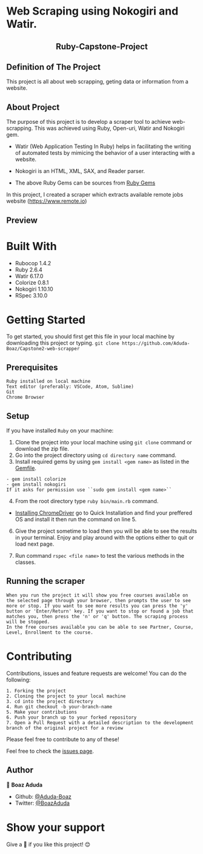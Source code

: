 # Web Scraping using Nokogiri and Watir.

<h2 align="center">Ruby-Capstone-Project</h2>

## Definition of The Project

This project is all about web scrapping, geting data or information from a website.

## About Project

The purpose of this project is to develop a scraper tool to achieve web-scrapping. This was achieved using Ruby, Open-uri, Watir and Nokogiri gem.

- Watir (Web Application Testing In Ruby) helps in facilitating the writing of automated tests by  mimicing the behavior of a user interacting with a website.

- Nokogiri is an HTML, XML, SAX, and Reader parser.

- The above Ruby Gems can be sources from [Ruby Gems](https://rubygems.org/)

In this project, I created a scraper which extracts available remote jobs website (https://www.remote.io)

## Preview

# Built With

 - Rubocop 1.4.2
 - Ruby 2.6.4
 - Watir 6.17.0
 - Colorize 0.8.1
 - Nokogiri 1.10.10
 - RSpec 3.10.0

 # Getting Started

To get started, you should first get this file in your local machine by downloading this project or typing.
`
git clone https://github.com/Aduda-Boaz/Capstone2-web-scrapper
`

## Prerequisites

    Ruby installed on local machine
    Text editor (preferably: VSCode, Atom, Sublime)
    Git
    Chrome Browser

## Setup

   If you have installed `Ruby` on your machine:

   1. Clone the project into your local machine using `git clone` command or download the zip file.
   2. Go into the project directory using `cd directory name` command.
   3. Install required gems by using  `gem install <gem name>` as listed in the [Gemfile](https://github.com/IjayAbby/Web-Scraper-Ruby-Capstone-Project/blob/feature_prerequisites/Gemfile).
   
    - gem install colorize
    - gem install nokogiri
    If it asks for permission use ``sudo gem install <gem name>``
   4. From the root directory type `ruby bin/main.rb` command.

   - [Installing ChromeDriver](https://github.com/SeleniumHQ/selenium/wiki/ChromeDriver) go to Quick Installation and find your preffered OS and install it then run the command on line 5.

   6. Give the project sometime to load then you will be able to see the results in your terminal. Enjoy and play around with the options either to quit or load next page.

   7. Run command `rspec <file name>`  to test the various methods in the classes.

## Running the scraper

    When you run the project it will show you free courses available on the selected page through your browser, then prompts the user to see more or stop. If you want to see more results you can press the 'y' button or 'Enter/Return' key. If you want to stop or found a job that matches you, then press the 'n' or 'q' button. The scraping process will be stopped.
    In the free courses available you can be able to see Partner, Course, Level, Enrollment to the course.

# Contributing

Contributions, issues and feature requests are welcome!
You can do the following:

    1. Forking the project
    2. Cloning the project to your local machine
    3. cd into the project directory
    4. Run git checkout -b your-branch-name
    5. Make your contributions
    6. Push your branch up to your forked repository
    7. Open a Pull Request with a detailed description to the development branch of the original project for a review

Please feel free to contribute to any of these!

Feel free to check the [issues page](https://github.com/Aduda-Boaz/Capstone2-web-scrapper/issues).

## Author

👤 **Boaz Aduda**

- Github: [@Aduda-Boaz](https://github.com/Aduda-Boaz)
- Twitter: [@BoazAduda](https://twitter.com/BoazAduda)

# Show your support

Give a :star2: if you like this project! :blush:
